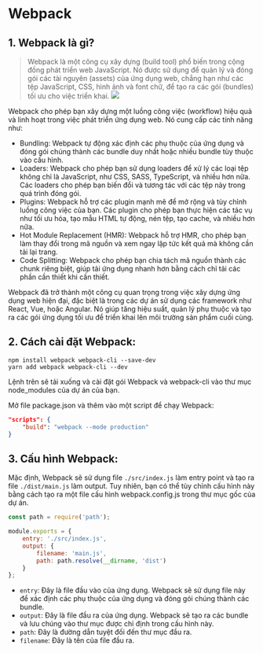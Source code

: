 # Webpack

## 1. Webpack là gì?
> Webpack là một công cụ xây dựng (build tool) phổ biến trong cộng đồng phát triển web JavaScript. Nó được sử dụng để quản lý và đóng gói các tài nguyên (assets) của ứng dụng web, chẳng hạn như các tệp JavaScript, CSS, hình ảnh và font chữ, để tạo ra các gói (bundles) tối ưu cho việc triển khai.
![](https://blog.ag-grid.com/content/images/2019/03/webpack.png)

Webpack cho phép bạn xây dựng một luồng công việc (workflow) hiệu quả và linh hoạt trong việc phát triển ứng dụng web. Nó cung cấp các tính năng như:
- Bundling: Webpack tự động xác định các phụ thuộc của ứng dụng và đóng gói chúng thành các bundle duy nhất hoặc nhiều bundle tùy thuộc vào cấu hình.
- Loaders: Webpack cho phép bạn sử dụng loaders để xử lý các loại tệp không chỉ là JavaScript, như CSS, SASS, TypeScript, và nhiều hơn nữa. Các loaders cho phép bạn biến đổi và tương tác với các tệp này trong quá trình đóng gói.
- Plugins: Webpack hỗ trợ các plugin mạnh mẽ để mở rộng và tùy chỉnh luồng công việc của bạn. Các plugin cho phép bạn thực hiện các tác vụ như tối ưu hóa, tạo mẫu HTML tự động, nén tệp, tạo cache, và nhiều hơn nữa.
- Hot Module Replacement (HMR): Webpack hỗ trợ HMR, cho phép bạn làm thay đổi trong mã nguồn và xem ngay lập tức kết quả mà không cần tải lại trang.
- Code Splitting: Webpack cho phép bạn chia tách mã nguồn thành các chunk riêng biệt, giúp tải ứng dụng nhanh hơn bằng cách chỉ tải các phần cần thiết khi cần thiết.

Webpack đã trở thành một công cụ quan trọng trong việc xây dựng ứng dụng web hiện đại, đặc biệt là trong các dự án sử dụng các framework như React, Vue, hoặc Angular. Nó giúp tăng hiệu suất, quản lý phụ thuộc và tạo ra các gói ứng dụng tối ưu để triển khai lên môi trường sản phẩm cuối cùng.

## 2. Cách cài đặt Webpack:
```
npm install webpack webpack-cli --save-dev
yarn add webpack webpack-cli --dev
```

Lệnh trên sẽ tải xuống và cài đặt gói Webpack và webpack-cli vào thư mục node_modules của dự án của bạn.

Mở file package.json và thêm vào một script để chạy Webpack:
```json
"scripts": {
    "build": "webpack --mode production"
}
```
## 3. Cấu hình Webpack:
Mặc định, Webpack sẽ sử dụng file `./src/index.js` làm entry point và tạo ra file `./dist/main.js` làm output. Tuy nhiên, bạn có thể tùy chỉnh cấu hình này bằng cách tạo ra một file cấu hình webpack.config.js trong thư mục gốc của dự án.

```js
const path = require('path');

module.exports = {
    entry: './src/index.js',
    output: {
        filename: 'main.js',
        path: path.resolve(__dirname, 'dist')
    }
};
```
- `entry`: Đây là file đầu vào của ứng dụng. Webpack sẽ sử dụng file này để xác định các phụ thuộc của ứng dụng và đóng gói chúng thành các bundle.
- `output`: Đây là file đầu ra của ứng dụng. Webpack sẽ tạo ra các bundle và lưu chúng vào thư mục được chỉ định trong cấu hình này.
- `path`: Đây là đường dẫn tuyệt đối đến thư mục đầu ra.
- `filename`: Đây là tên của file đầu ra.
    